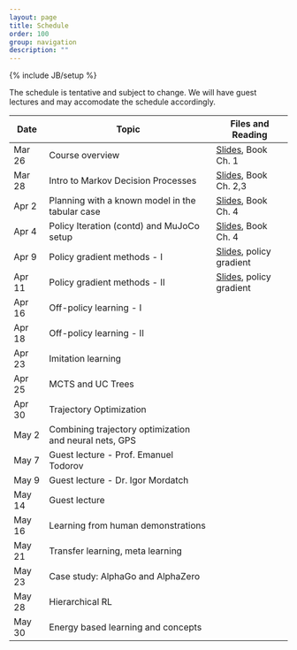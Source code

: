 ```yaml
---
layout: page
title: Schedule
order: 100
group: navigation
description: ""
---
```

{% include JB/setup %}

The schedule is tentative and subject to change. We will have guest lectures and may accomodate the schedule accordingly.

| Date                        |   Topic                                               | Files and Reading                |
|-----------------------------| ------------------------------------------------------| -------------------------------- |
| Mar 26                      |   Course overview | [Slides](files/lecture1_intro.pdf), Book Ch. 1 |
| Mar 28                      |   Intro to Markov Decision Processes | [Slides](files/lecture2_mdp.pdf), Book Ch. 2,3 |
| Apr 2                  	  |   Planning with a known model in the tabular case | [Slides](files/lecture3_policyiter.pdf), Book Ch. 4 |
| Apr 4                  	  |   Policy Iteration (contd) and MuJoCo setup | [Slides](files/lecture4_policyiter.pdf), Book Ch. 4 |
| Apr 9                       |   Policy gradient methods - I | [Slides](files/lecture5_reinforce.pdf), policy gradient |
| Apr 11                      |   Policy gradient methods - II | [Slides](files/lecture6_npg.pdf), policy gradient |
| Apr 16                      |   Off-policy learning - I |
| Apr 18                      |   Off-policy learning - II |
| Apr 23                      |   Imitation learning |
| Apr 25                      |   MCTS and UC Trees |       
| Apr 30                      |   Trajectory Optimization |
| May 2                       |   Combining trajectory optimization and neural nets, GPS |
| May 7                       |   Guest lecture - Prof. Emanuel Todorov |
| May 9                       |   Guest lecture - Dr. Igor Mordatch |
| May 14                      |   Guest lecture |
| May 16                      |   Learning from human demonstrations |
| May 21                      |   Transfer learning, meta learning |
| May 23                      |   Case study: AlphaGo and AlphaZero |
| May 28                      |   Hierarchical RL |
| May 30                      |   Energy based learning and concepts |